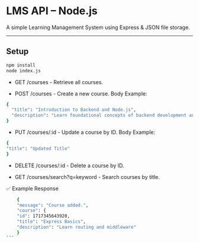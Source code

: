 # LMS API – Node.js

A simple Learning Management System using Express & JSON file storage.

---

## Setup

```bash
npm install
node index.js
```

- GET /courses - Retrieve all courses.

- POST /courses - Create a new course.
  Body Example:

```bash
{
  "title": "Introduction to Backend and Node.js",
  "description": "Learn foundational concepts of backend development and introduce Node.js"
}
```

- PUT /courses/:id - Update a course by ID.
  Body Example:

```bash
{
"title": "Updated Title"
}
```

- DELETE /courses/:id - Delete a course by ID.

- GET /courses/search?q=keyword - Search courses by title.

✅ Example Response

````bash
    {
    "message": "Course added.",
    "course": {
    "id": 1717345643920,
    "title": "Express Basics",
    "description": "Learn routing and middleware"
    }
```
````
